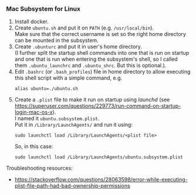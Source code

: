 ### Mac Subsystem for Linux 

1. Install docker.  
2. Create `ubuntu.sh` and put it on `PATH` (e.g. `/usr/local/bin`).  
   Make sure that the correct username is set so the right home directory can be mounted in the subsystem.  
3. Create `.ubunturc` and put it in user's home directory.  
   (I further split the startup shell commands into one that is run on startup and one that is run when entering the subsystem's shell, so I called them `.ubuntu_launchrc` and `.ubuntu_shrc`. But this is optional.). 
4. Edit `.bashrc` (or `.bash_profiles`) file in home directory to allow executing this shell script with a simple command, e.g.  
   ```
   alias ubuntu=./ubuntu.sh
   ```
5. Create a `.plist` file to make it run on startup using *launchd* (see https://superuser.com/questions/229773/run-command-on-startup-login-mac-os-x).  
   I named it `ubuntu.subsystem.plist`.  
   Put it in `/Library/LaunchAgents/` and run it using:  
   ```
   sudo launchctl load /Library/LaunchAgents/<plist file>
   ```
   So, in this case:  
   ```
   sudo launchctl load /Library/LaunchAgents/ubuntu.subsystem.plist
   ```

Troubleshooting resources:
- https://stackoverflow.com/questions/28063598/error-while-executing-plist-file-path-had-bad-ownership-permissions 
